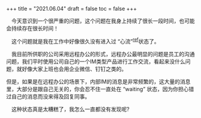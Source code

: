 +++
title = "2021.06.04"
draft = false
toc = false
+++



&emsp;今天意识到一个很严重的问题，这个问题在我身上持续了很长一段时间，也可能会持续存在很长时间！

&emsp;这个问题就是我在工作中好像很久没有进入过 “心流”<sup><a href="https://zh.wikipedia.org/wiki/%E5%BF%83%E6%B5%81%E7%90%86%E8%AB%96">ref</a></sup>状态了。

&emsp;我目前所供职的公司采用远程办公的形式，远程办公最明显的问题是员工的沟通问题，我们平时使用公司自己的一个IM类型产品进行工作交流，看起来没什么问题，就好像大家上班也会用企业微信、钉钉之类的。

但是，如果是在远程办公的场景下，内部IM的消息是非常频繁的，这大量的消息里，大部分是跟自己无关的，你会忍不住一直处在 “waiting” 状态，因为你担心错过自己的消息而没来得及回复同事。

&emsp;这种状态真是太糟糕了，我怎么一直都没有发现呢?

